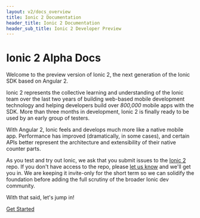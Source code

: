 ```yaml
---
layout: v2/docs_overview
title: Ionic 2 Documentation
header_title: Ionic 2 Documentation
header_sub_title: Ionic 2 Developer Preview
---
```

<h1 class="title">Ionic 2 Alpha Docs</h1>


Welcome to the preview version of Ionic 2, the next generation of
the Ionic SDK based on Angular 2.

Ionic 2 represents the collective learning and understanding of the Ionic team
over the last two years of building web-based mobile development technology and helping
developers build over <i>800,000</i> mobile apps with the SDK.
More than three months in development, Ionic 2 is finally ready to be used by
an early group of testers.


With Angular 2, Ionic feels and develops much more like a native mobile app. Performance
has improved (dramatically, in some cases), and certain APIs better represent
the architecture and extensibility of their native counter parts.

As you test and try out Ionic, we ask that you submit issues to the [Ionic 2](https://github.com/driftyco/ionic2) repo. If you don't have access to the repo, please [let us know](mailto:max@ionic.io) and we'll get you in. We are keeping it invite-only for the short term so we can solidify the foundation before adding the full scrutiny of the broader Ionic dev community.

With that said, let's jump in!


<a href="guide/" button primary>Get Started</a>
